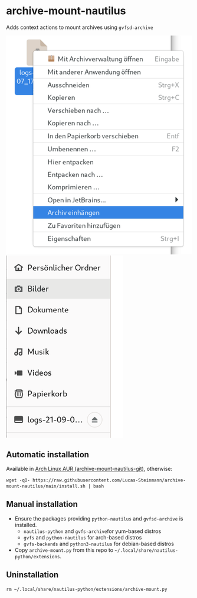 # archive-mount-nautilus

Adds context actions to mount archives using `gvfsd-archive`

![Screenshot Context Menu](assets/screen.png)
![Screenshot Mounted Archive](assets/screen_2.png)

## Automatic installation

Available in [Arch Linux AUR (archive-mount-nautilus-git)](https://aur.archlinux.org/packages/archive-mount-nautilus-git), otherwise:

```
wget -qO- https://raw.githubusercontent.com/Lucas-Steinmann/archive-mount-nautilus/main/install.sh | bash
```

## Manual installation

- Ensure the packages providing `python-nautilus` and `gvfsd-archive` is installed.
    - `nautilus-python` and `gvfs-archive`for yum-based distros
    - `gvfs` and `python-nautilus` for arch-based distros
    - `gvfs-backends` and `python3-nautilus` for debian-based distros
- Copy `archive-mount.py` from this repo to `~/.local/share/nautilus-python/extensions`.

## Uninstallation

```
rm ~/.local/share/nautilus-python/extensions/archive-mount.py
```
